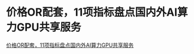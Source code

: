 # 价格OR配套，11项指标盘点国内外AI算力GPU共享服务
[价格OR配套，11项指标盘点国内外AI算力GPU共享服务](https://aiwithcloud.com/2021/02/05/%e4%bb%b7%e6%a0%bcor%e9%85%8d%e5%a5%97%ef%bc%8c11%e9%a1%b9%e6%8c%87%e6%a0%87%e7%9b%98%e7%82%b9%e5%9b%bd%e5%86%85%e5%a4%96ai%e7%ae%97%e5%8a%9bgpu%e5%85%b1%e4%ba%ab%e6%9c%8d%e5%8a%a1/)